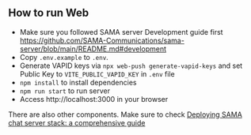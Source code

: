 ## How to run Web

- Make sure you followed SAMA server Development guide first https://github.com/SAMA-Communications/sama-server/blob/main/README.md#development
- Copy `.env.example` to `.env`.
- Generate VAPID keys via `npx web-push generate-vapid-keys` and set Public Key to `VITE_PUBLIC_VAPID_KEY` in `.env` file
- `npm install` to install dependencies
- `npm run start` to run server
- Access http://localhost:3000 in your browser

There are also other components. Make sure to check [Deploying SAMA chat server stack: a comprehensive guide](https://medium.com/sama-communications/deploying-sama-chat-server-stack-a-comprehensive-guide-294ddb9a2d78)
